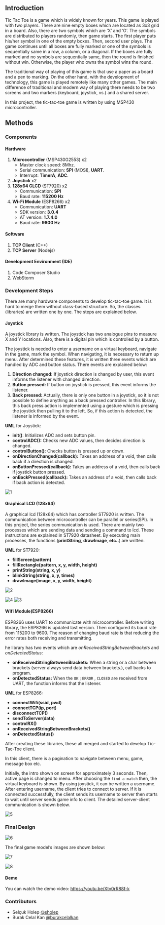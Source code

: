 ## Introduction

Tic Tac Toe is a game which is widely known for years. This game is played with two players. There  are nine empty boxes which are located as 3x3 grid in a board. Also, there are two symbols which are  ‘X’ and ‘O’. The symbols are distributed to players randomly, then game starts. The first player puts  his/her symbol in one of the empty boxes. Then, second user plays. The game continues until all  boxes are fully marked or one of the symbols is sequentially same in a row, a column, or a diagonal. If  the boxes are fully marked and no symbols are sequentially same, then the round is finished without  win. Otherwise, the player who owns the symbol wins the round.

The traditional way of playing of this game is that use a paper as a board and a pen to marking. On the other hand, with the development of technology, this game is played remotely like many other  games. The main difference of traditional and modern way of playing there needs to be two screens and two markers (keyboard, joystick, vs.) and a shared server.

In this project, the tic-tac-toe game is written by using MSP430 microcontroller.



## Methods

### Components

#### Hardware

1. **Microcontroller** (MSP430G2553) x2
   - Master clock speed: 8Mhz.
   - Serial communication: **SPI** (MOSI), **UART**.
   - Interrupt: **TimerA**, **ADC**.
2.  **Joystick** x2
3. **128x64 GLCD** (ST7920) x2
   - Communication: **SPI**
   - Baud rate: **115200 Hz**
4. **Wi-Fi Module** (ESP8266) x2
   - Communication: **UART**
   - SDK version: **3.0.4**
   - AT version: **1.7.4.0**
   - Baud rate: **9600 Hz**

#### Software

1. **TCP Client** (C++)
2. **TCP Server** (Nodejs)

#### Development Environment (IDE)

1. Code Composer Studio
2. WebStorm

### Development Steps

There are many hardware components to develop tic-tac-toe game. It is hard to merge them without  class-based structure. So, the classes (libraries) are written one by one. The steps are explained  below.

#### Joystick

A joystick library is written. The joystick has two analogue pins to measure X and Y locations.  Also, there is a digital pin which is controlled by a button.

The joystick is needed to enter a username on a virtual keyboard, navigate in the game,  mark the symbol. When navigating, it is necessary to return up menu. After determined these  features, it is written three events which are handled by ADC and button status. There events are  explained below:

1. **Direction changed:** If joystick direction is changed by user, this event informs the listener with changed direction.
2. **Button pressed:** If button on joystick is pressed, this event informs the listener.
3. **Back pressed:** Actually, there is only one button in a joystick, so it is not possible to define  anything as a back pressed controller. In this library, this back press action is implemented  using a gesture which is pressing the joystick then pulling it to the left. So, if this action is  detected, the listener is informed by the event.

**UML** for Joystick:

- **init()**: Initializes ADC and sets button pin.
- **controlADC():** Checks new ADC values, then decides direction is changed.
- **controlButton():** Checks button is pressed up or down.
- **onDirectionChanged(callback):** Takes an address of a void, then calls back if a direction is changed.
- **onButtonPressed(callback):**  Takes an address of a void, then calls back if joystick button pressed.
- **onBackPressed(callback):** Takes an address of a void, then calls back if back action is detected.

![1](doc/1.png)

#### Graphical LCD (128x64)

A graphical lcd (128x64) which has controller ST7920 is written. The communication  between microcontroller can be parallel or series(SPI). In this project, the series communication is  used. There are mainly two processes which are sending data and sending a command to lcd. These  instructions are explained in ST7920 datasheet. By executing main processes, the functions  (**printString**, **drawImage**, **etc..**) are written.

**UML** for ST7920:

- **fillScreen(pattern)**
- **fillRectangle(pattern, x, y, width, height)**
- **printString(string, x, y)**
- **blinkString(string, x, y, times)**
- **drawImage(image, x, y, width, height)**

![2](doc/2.png) 

![4](doc/4.png) ![3](doc/3.png)



#### Wifi Module(ESP8266)

ESP8266 uses UART to communicate with  microcontroller. Before writing library, the ESP8266 is updated last version. Then configured its baud  rate from 115200 to 9600. The reason of changing baud rate is that reducing the error rates both  receiving and transmitting.

he library has two events which are *onReceivedStringBetweenBrackets* and *onDetectedStatus*:

- **onReceivedStringBetweenBrackets:** When a string or a char between brackets (server always send data between brackets.), call  backs to program.
- **onDetectedStatus:** When the `OK` ; `ERROR` , `CLOSED` are received from UART, the function informs that the  listener.

**UML** for ESP8266:

- **connectWifi(ssid, pwd)**
- **connectTCP(ip, port)**
- **disconnectTCP()**
- **sendToServer(data)**
-  **controlRX()**
- **onReceivedStringBetweenBrackets()**
- **onDetectedStatus()**



After creating these libraries, these all merged and started to develop Tic-Tac-Toe client. 

In this client, there is a pagination to navigate between menu, game, message box etc.

Initially, the intro shown on screen for approximately 3 seconds. Then, active page is  changed to menu. After choosing the `find a match` then, the virtual keyboard is shown. By  using joystick, it can be written a username. After entering username, the client tries to connect to  server. If it is connected successfully, the client sends its username to server then starts to wait until server sends game info to client. The detailed server-client communication is shown below.

![5](doc/5.png)



### Final Design

![6](doc/6.png)

The final game model’s images are shown below:

![7](doc/7.png)

![8](doc/8.png)



#### Demo

You can watch the demo video: https://youtu.be/Xtv0rR88f-k

### Contributors

- Selçuk Holep [@sholep](https://www.linkedin.com/in/sholep/)
- Burak Celal Kan [@burakcelalkan](https://www.linkedin.com/in/burak-celal-kan/)

